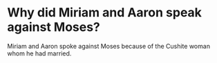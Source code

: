 # Why did Miriam and Aaron speak against Moses?

Miriam and Aaron spoke against Moses because of the Cushite woman whom he had married.
